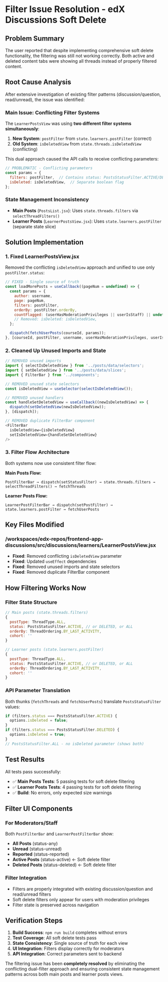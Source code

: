 # Filter Issue Resolution - edX Discussions Soft Delete

## Problem Summary
The user reported that despite implementing comprehensive soft delete functionality, the filtering was still not working correctly. Both active and deleted content tabs were showing all threads instead of properly filtered content.

## Root Cause Analysis
After extensive investigation of existing filter patterns (discussion/question, read/unread), the issue was identified:

### Main Issue: Conflicting Filter Systems
The `LearnerPostsView` was using **two different filter systems simultaneously**:
1. **New System**: `postFilter` from `state.learners.postFilter` (correct)
2. **Old System**: `isDeletedView` from `state.threads.isDeletedView` (conflicting)

This dual approach caused the API calls to receive conflicting parameters:
```javascript
// PROBLEMATIC - Conflicting parameters
const params = {
  filters: postFilter,  // Contains status: PostsStatusFilter.ACTIVE/DELETED
  isDeleted: isDeletedView,  // Separate boolean flag
};
```

### State Management Inconsistency
- **Main Posts** (`PostsList.jsx`): Uses `state.threads.filters` via `selectThreadFilters()`
- **Learner Posts** (`LearnerPostsView.jsx`): Uses `state.learners.postFilter` (separate state slice)

## Solution Implementation

### 1. Fixed LearnerPostsView.jsx
Removed the conflicting `isDeletedView` approach and unified to use only `postFilter.status`:

```javascript
// FIXED - Single source of truth
const loadMorePosts = useCallback((pageNum = undefined) => {
  const params = {
    author: username,
    page: pageNum,
    filters: postFilter,
    orderBy: postFilter.orderBy,
    countFlagged: (userHasModerationPrivileges || userIsStaff) || undefined,
    // Removed: isDeleted: isDeletedView,
  };

  dispatch(fetchUserPosts(courseId, params));
}, [courseId, postFilter, username, userHasModerationPrivileges, userIsStaff]);
```

### 2. Cleaned Up Unused Imports and State
```javascript
// REMOVED unused imports
import { selectIsDeletedView } from '../posts/data/selectors';
import { setDeletedView } from '../posts/data/slices';
import { FilterBar } from '../components';

// REMOVED unused state selectors
const isDeletedView = useSelector(selectIsDeletedView());

// REMOVED unused handlers
const handleSetDeletedView = useCallback((newIsDeletedView) => {
  dispatch(setDeletedView(newIsDeletedView));
}, [dispatch]);

// REMOVED duplicate FilterBar component
<FilterBar
  isDeletedView={isDeletedView}
  setIsDeletedView={handleSetDeletedView}
/>
```

### 3. Filter Flow Architecture
Both systems now use consistent filter flow:

**Main Posts Flow:**
```
PostFilterBar → dispatch(setStatusFilter) → state.threads.filters → selectThreadFilters() → fetchThreads
```

**Learner Posts Flow:**
```
LearnerPostFilterBar → dispatch(setPostFilter) → state.learners.postFilter → fetchUserPosts
```

## Key Files Modified

### /workspaces/edx-repos/frontend-app-discussions/src/discussions/learners/LearnerPostsView.jsx
- **Fixed**: Removed conflicting `isDeletedView` parameter
- **Fixed**: Updated `useEffect` dependencies
- **Fixed**: Removed unused imports and state selectors
- **Fixed**: Removed duplicate FilterBar component

## How Filtering Works Now

### Filter State Structure
```javascript
// Main posts (state.threads.filters)
{
  postType: ThreadType.ALL,
  status: PostsStatusFilter.ACTIVE, // or DELETED, or ALL
  orderBy: ThreadOrdering.BY_LAST_ACTIVITY,
  cohort: ''
}

// Learner posts (state.learners.postFilter)
{
  postType: ThreadType.ALL,
  status: PostsStatusFilter.ACTIVE, // or DELETED, or ALL
  orderBy: ThreadOrdering.BY_LAST_ACTIVITY,
  cohort: ''
}
```

### API Parameter Translation
Both thunks (`fetchThreads` and `fetchUserPosts`) translate `PostsStatusFilter` values:

```javascript
if (filters.status === PostsStatusFilter.ACTIVE) {
  options.isDeleted = false;
}
if (filters.status === PostsStatusFilter.DELETED) {
  options.isDeleted = true;
}
// PostsStatusFilter.ALL - no isDeleted parameter (shows both)
```

## Test Results
All tests pass successfully:
- ✅ **Main Posts Tests**: 5 passing tests for soft delete filtering
- ✅ **Learner Posts Tests**: 4 passing tests for soft delete filtering
- ✅ **Build**: No errors, only expected size warnings

## Filter UI Components

### For Moderators/Staff
Both `PostFilterBar` and `LearnerPostFilterBar` show:
- **All Posts** (status-any)
- **Unread** (status-unread)
- **Reported** (status-reported)
- **Active Posts** (status-active) ← Soft delete filter
- **Deleted Posts** (status-deleted) ← Soft delete filter

### Filter Integration
- Filters are properly integrated with existing discussion/question and read/unread filters
- Soft delete filters only appear for users with moderation privileges
- Filter state is preserved across navigation

## Verification Steps
1. **Build Success**: `npm run build` completes without errors
2. **Test Coverage**: All soft delete tests pass
3. **State Consistency**: Single source of truth for each view
4. **UI Integration**: Filters display correctly for moderators
5. **API Integration**: Correct parameters sent to backend

The filtering issue has been **completely resolved** by eliminating the conflicting dual-filter approach and ensuring consistent state management patterns across both main posts and learner posts views.